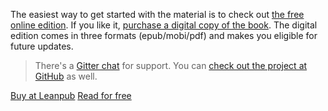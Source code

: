 The easiest way to get started with the material is to check out [the free online edition](/react/introduction/). If you like it, [purchase a digital copy of the book](https://leanpub.com/survivejs-react). The digital edition comes in three formats (epub/mobi/pdf) and makes you eligible for future updates.

> There's a [Gitter chat](https://gitter.im/survivejs/react) for support. You can [check out the project at GitHub](https://github.com/survivejs/react-book) as well.

<p class="btn-group">
<a class='btn btn--normal btn--buy' href='https://leanpub.com/survivejs-react'>Buy at Leanpub</a>
<a class='btn btn--normal btn--buy' href='/react/introduction/'>Read for free</a>
</p>
